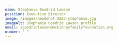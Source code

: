 ```yaml
---
name: Stephanie Goodrid Lawson
position: Executive Director
image: /images/headshot-2023-stephanie.jpg
imageAlt: Stephanie Goodrid Lawson profile
email: sgoodridlawson@mckinneyfamilyfoundation.org
number: " "
---
```

